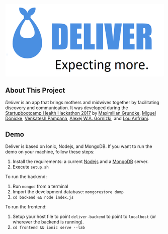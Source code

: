 ![logo](logo.png)

## About This Project

*Deliver* is an app that brings mothers and midwives together by facilitating discovery and communication. It was developed during the [Startupbootcamp Health Hackathon 2017](https://www.startupbootcamp.org/events/startupbootcamp-health-hackathon-2/) by [Maximilian Grundke](https://twitter.com/parnswir), [Miguel Dönicke](https://twitter.com/mrhaitec), [Venkatesh Pampana](https://twitter.com/ClassleSoft), [Alexej W.A. Gornizki](https://twitter.com/AlexGornizki), and [Lou Anfriani](https://twitter.com/LouAnfriani).

## Demo

Deliver is based on Ionic, Nodejs, and MongoDB.
If you want to run the demo on your machine, follow these steps:

1. Install the requirements: a current [Nodejs](http://nodejs.org) and a [MongoDB](http://mongodb.com) server.
2. Execute `setup.sh`

To run the backend:

1. Run `mongod` from a terminal
2. Import the development database: `mongorestore dump`
3. `cd backend && node index.js`

To run the frontend:

1. Setup your host file to point `deliver-backend` to point to `localhost` (or wherever the backend is running).
2. `cd frontend && ionic serve --lab`
